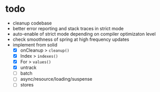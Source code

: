 # todo

- cleanup codebase
- better error reporting and stack traces in strict mode
- auto-enable of strict mode depending on compiler optimizaton level
- check smoothness of spring at high frequency updates
- implement from solid
  - [x] onCleanup > `cleanup()`
  - [x] Index > `indexes()`
  - [x] For > `values()`
  - [x] untrack
  - [ ] batch
  - [ ] async/resource/loading/suspense
  - [ ] stores
